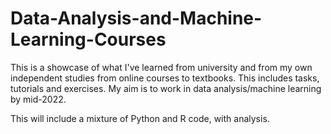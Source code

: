 # Data-Analysis-and-Machine-Learning-Courses
This is a showcase of what I've learned from university and from my own independent studies from online courses to textbooks. This includes tasks, tutorials and exercises. My aim is to work in data analysis/machine learning by mid-2022.

This will include a mixture of Python and R code, with analysis.
